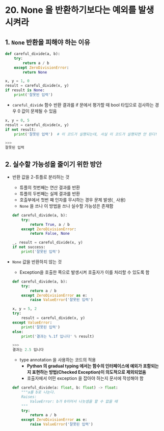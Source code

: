 # 20. None 을 반환하기보다는 예외를 발생시켜라

## 1. `None` 반환을 피해야 하는 이유

```python
def careful_divide(a, b):
    try:
        return a / b
    except ZeroDivisionError:
        return None

x, y = 1, 0
result = careful_divide(x, y)
if result is None:
    print('잘못된 입력')
```

- `careful_divide` 함수 반환 결과를 if 문에서 평가할 때 bool 타입으로 검사하는 경우 0 값이 문제될 수 있음

```python
x, y = 0, 5
result = careful_divide(x, y)
if not result:
    print('잘못된 입력')  # 이 코드가 실행되는데, 사실 이 코드가 실행되면 안 된다!

>>>
잘못된 입력
```

## 2. 실수할 가능성을 줄이기 위한 방안

- 반환 값을 2-튜플로 분리하는 것
    - 튜플의 첫번째는 연산 결과를 반환
    - 튜플의 두번째는 실제 결과를 반환
    - 호출부에서 첫번 째 인자를 무시하는 경우 문제 발생(`_` 사용)
    - `None` 을 쓰나 이 방법을 쓰나 실수할 가능성은 존재함

    ```python
    def careful_divide(a, b):
        try:
            return True, a / b
        except ZeroDivisionError:
            return False, None

    _, result = careful_divide(x, y)
    if not success:
        print('잘못된 입력')
    ```

- `None` 값을 반환하지 않는 것
    - Exception을 호출한 쪽으로 발생시켜 호출자가 이를 처리할 수 있도록 함

    ```python
    def careful_divide(a, b):
        try:
            return a / b
        except ZeroDivisionError as e:
            raise ValueError('잘못된 입력')

    x, y = 5, 2
    try:
        result = careful_divide(x, y)
    except ValueError:
        print('잘못된 입력')
    else:
        print('결과는 %.1f 입니다' % result)

    >>>
    결과는 2.5 입니다
    ```

    - type annotation 을 사용하는 코드의 적용
        - **Python 의 gradual typing 에서는 함수의 인터페이스에 예외가 포함되는지 표현하는 방법(Checked Exception)이 의도적으로 제외되었음**
        - 호출자에서 어떤 exception 을 잡아야 하는지 문서에 작성해야 함

    ```python
    def careful_divide(a: float, b: float) -> float:
        """a를 b로 나눈다.
        Raises:
            ValueError: b가 0이어서 나눗셈을 할 수 없을 때
        """
        try:
            return a / b
        except ZeroDivisionError as e:
            raise ValueError('잘못된 입력')
    ```